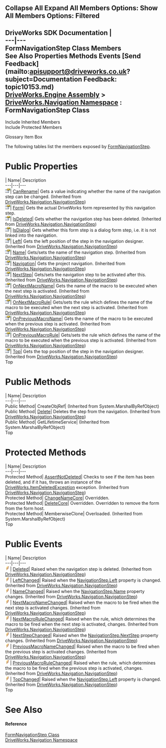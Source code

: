 Collapse All Expand All Members Options: Show All  Members Options: Filtered   
---  
DriveWorks SDK Documentation  |   
---|---  
FormNavigationStep Class Members   
See Also Properties Methods Events [Send Feedback](mailto:apisupport@driveworks.co.uk?subject=Documentation Feedback: topic10153.md)  
[DriveWorks.Engine Assembly](topic2156.md) > [DriveWorks.Navigation Namespace](topic10114.md) : FormNavigationStep Class  
---  
  
Include Inherited Members    
Include Protected Members  


Glossary Item Box

The following tables list the members exposed by [FormNavigationStep](topic10153.md).

# Public Properties

| Name| Description  
---|---|---  
![Public Property](dotnetimages/publicProperty.gif)| [CanRename](topic10185.md)| Gets a value indicating whether the name of the navigation step can be changed. (Inherited from [DriveWorks.Navigation.NavigationStep](topic10175.md))  
![Public Property](dotnetimages/publicProperty.gif)| [Form](topic10161.md)| Gets the actual DriveWorks form represented by this navigation step.   
![Public Property](dotnetimages/publicProperty.gif)| [IsDeleted](topic10186.md)| Gets whether the navigation step has been deleted. (Inherited from [DriveWorks.Navigation.NavigationStep](topic10175.md))  
![Public Property](dotnetimages/publicProperty.gif)| [IsDialog](topic10162.md)| Gets whether this form step is a dialog form step, i.e. it is not linked into the navigation.   
![Public Property](dotnetimages/publicProperty.gif)| [Left](topic10187.md)| Gets the left position of the step in the navigation designer. (Inherited from [DriveWorks.Navigation.NavigationStep](topic10175.md))  
![Public Property](dotnetimages/publicProperty.gif)| [Name](topic10188.md)| Gets/sets the name of the navigation step. (Inherited from [DriveWorks.Navigation.NavigationStep](topic10175.md))  
![Public Property](dotnetimages/publicProperty.gif)| [Navigation](topic10189.md)| Gets the project navigation. (Inherited from [DriveWorks.Navigation.NavigationStep](topic10175.md))  
![Public Property](dotnetimages/publicProperty.gif)| [NextStep](topic10190.md)| Gets/sets the navigation step to be activated after this. (Inherited from [DriveWorks.Navigation.NavigationStep](topic10175.md))  
![Public Property](dotnetimages/publicProperty.gif)| [OnNextMacroName](topic10191.md)| Gets the name of the macro to be executed when the next step is activated. (Inherited from [DriveWorks.Navigation.NavigationStep](topic10175.md))  
![Public Property](dotnetimages/publicProperty.gif)| [OnNextMacroRule](topic10192.md)| Gets/sets the rule which defines the name of the macro to be executed when the next step is activated. (Inherited from [DriveWorks.Navigation.NavigationStep](topic10175.md))  
![Public Property](dotnetimages/publicProperty.gif)| [OnPreviousMacroName](topic10193.md)| Gets the name of the macro to be executed when the previous step is activated. (Inherited from [DriveWorks.Navigation.NavigationStep](topic10175.md))  
![Public Property](dotnetimages/publicProperty.gif)| [OnPreviousMacroRule](topic10194.md)| Gets/sets the rule which defines the name of the macro to be executed when the previous step is activated. (Inherited from [DriveWorks.Navigation.NavigationStep](topic10175.md))  
![Public Property](dotnetimages/publicProperty.gif)| [Top](topic10195.md)| Gets the top position of the step in the navigation designer. (Inherited from [DriveWorks.Navigation.NavigationStep](topic10175.md))  
Top

# Public Methods

| Name| Description  
---|---|---  
Public Method| CreateObjRef|  (Inherited from System.MarshalByRefObject)  
Public Method| [Delete](topic10183.md)| Deletes the step from the navigation. (Inherited from [DriveWorks.Navigation.NavigationStep](topic10175.md))  
Public Method| GetLifetimeService|  (Inherited from System.MarshalByRefObject)  
Top

# Protected Methods

| Name| Description  
---|---|---  
Protected Method| [AssertNotDeleted](topic10181.md)| Checks to see if the item has been deleted, and if it has, throws an instance of the [DriveWorks.ItemDeletedException](topic3549.md) exception. (Inherited from [DriveWorks.Navigation.NavigationStep](topic10175.md))  
Protected Method| [ChangeNameCore](topic10159.md)| Overridden.   
Protected Method| [DeleteCore](topic10160.md)| Overridden. Overridden to remove the form from the form host.   
Protected Method| MemberwiseClone| Overloaded. (Inherited from System.MarshalByRefObject)  
Top

# Public Events

| Name| Description  
---|---|---  
![Public Event](dotnetimages/publicEvent.gif)| [Deleted](topic10196.md)| Raised when the navigation step is deleted. (Inherited from [DriveWorks.Navigation.NavigationStep](topic10175.md))  
![Public Event](dotnetimages/publicEvent.gif)| [LeftChanged](topic10197.md)| Raised when the [NavigationStep.Left](topic10187.md) property is changed. (Inherited from [DriveWorks.Navigation.NavigationStep](topic10175.md))  
![Public Event](dotnetimages/publicEvent.gif)| [NameChanged](topic10198.md)| Raised when the [NavigationStep.Name](topic10188.md) property changes. (Inherited from [DriveWorks.Navigation.NavigationStep](topic10175.md))  
![Public Event](dotnetimages/publicEvent.gif)| [NextMacroNameChanged](topic10199.md)| Raised when the macro to be fired when the next step is activated changes. (Inherited from [DriveWorks.Navigation.NavigationStep](topic10175.md))  
![Public Event](dotnetimages/publicEvent.gif)| [NextMacroRuleChanged](topic10200.md)| Raised when the rule, which determines the macro to be fired when the next step is activated, changes. (Inherited from [DriveWorks.Navigation.NavigationStep](topic10175.md))  
![Public Event](dotnetimages/publicEvent.gif)| [NextStepChanged](topic10201.md)| Raised when the [NavigationStep.NextStep](topic10190.md) property changes. (Inherited from [DriveWorks.Navigation.NavigationStep](topic10175.md))  
![Public Event](dotnetimages/publicEvent.gif)| [PreviousMacroNameChanged](topic10202.md)| Raised when the macro to be fired when the previous step is activated changes. (Inherited from [DriveWorks.Navigation.NavigationStep](topic10175.md))  
![Public Event](dotnetimages/publicEvent.gif)| [PreviousMacroRuleChanged](topic10203.md)| Raised when the rule, which determines the macro to be fired when the previous step is activated, changes. (Inherited from [DriveWorks.Navigation.NavigationStep](topic10175.md))  
![Public Event](dotnetimages/publicEvent.gif)| [TopChanged](topic10204.md)| Raised when the [NavigationStep.Left](topic10187.md) property is changed. (Inherited from [DriveWorks.Navigation.NavigationStep](topic10175.md))  
Top

# See Also

#### Reference

[FormNavigationStep Class](topic10153.md)   
[DriveWorks.Navigation Namespace](topic10114.md)


